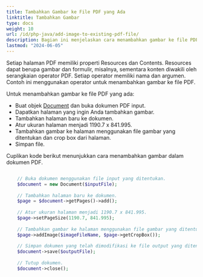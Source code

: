 ```yaml
---
title: Tambahkan Gambar ke File PDF yang Ada
linktitle: Tambahkan Gambar
type: docs
weight: 10
url: /id/php-java/add-image-to-existing-pdf-file/
description: Bagian ini menjelaskan cara menambahkan gambar ke file PDF yang ada menggunakan PHP.
lastmod: "2024-06-05"
---
```


Setiap halaman PDF memiliki properti Resources dan Contents. Resources dapat berupa gambar dan formulir, misalnya, sementara konten diwakili oleh serangkaian operator PDF. Setiap operator memiliki nama dan argumen. Contoh ini menggunakan operator untuk menambahkan gambar ke file PDF.

Untuk menambahkan gambar ke file PDF yang ada:

- Buat objek [Document](https://reference.aspose.com/pdf/java/com.aspose.pdf/Document) dan buka dokumen PDF input.
- Dapatkan halaman yang ingin Anda tambahkan gambar.
- Tambahkan halaman baru ke dokumen.
- Atur ukuran halaman menjadi 1190.7 x 841.995.
- Tambahkan gambar ke halaman menggunakan file gambar yang ditentukan dan crop box dari halaman.
- Simpan file.

Cuplikan kode berikut menunjukkan cara menambahkan gambar dalam dokumen PDF.

```php

    // Buka dokumen menggunakan file input yang ditentukan.
    $document = new Document($inputFile);
    
    // Tambahkan halaman baru ke dokumen.
    $page = $document->getPages()->add();
    
    // Atur ukuran halaman menjadi 1190.7 x 841.995.
    $page->setPageSize(1190.7, 841.995);
    
    // Tambahkan gambar ke halaman menggunakan file gambar yang ditentukan dan crop box dari halaman.
    $page->addImage($imageFileName, $page->getCropBox());
    
    // Simpan dokumen yang telah dimodifikasi ke file output yang ditentukan.
    $document->save($outputFile);
    
    // Tutup dokumen.
    $document->close();
```